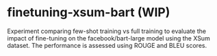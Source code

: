 # finetuning-xsum-bart (WIP)

Experiment comparing few-shot training vs full training to evaluate the impact of fine-tuning on the facebook/bart-large model using the XSum dataset. The performance is assessed using ROUGE and BLEU scores.
